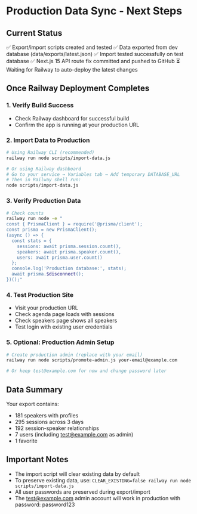 # Production Data Sync - Next Steps

## Current Status
✅ Export/import scripts created and tested
✅ Data exported from dev database (data/exports/latest.json)
✅ Import tested successfully on test database
✅ Next.js 15 API route fix committed and pushed to GitHub
⏳ Waiting for Railway to auto-deploy the latest changes

## Once Railway Deployment Completes

### 1. Verify Build Success
- Check Railway dashboard for successful build
- Confirm the app is running at your production URL

### 2. Import Data to Production
```bash
# Using Railway CLI (recommended)
railway run node scripts/import-data.js

# Or using Railway dashboard
# Go to your service → Variables tab → Add temporary DATABASE_URL
# Then in Railway shell run:
node scripts/import-data.js
```

### 3. Verify Production Data
```bash
# Check counts
railway run node -e "
const { PrismaClient } = require('@prisma/client');
const prisma = new PrismaClient();
(async () => {
  const stats = {
    sessions: await prisma.session.count(),
    speakers: await prisma.speaker.count(),
    users: await prisma.user.count()
  };
  console.log('Production database:', stats);
  await prisma.$disconnect();
})();"
```

### 4. Test Production Site
- Visit your production URL
- Check agenda page loads with sessions
- Check speakers page shows all speakers
- Test login with existing user credentials

### 5. Optional: Production Admin Setup
```bash
# Create production admin (replace with your email)
railway run node scripts/promote-admin.js your-email@example.com

# Or keep test@example.com for now and change password later
```

## Data Summary
Your export contains:
- 181 speakers with profiles
- 295 sessions across 3 days
- 192 session-speaker relationships
- 7 users (including test@example.com as admin)
- 1 favorite

## Important Notes
- The import script will clear existing data by default
- To preserve existing data, use: `CLEAR_EXISTING=false railway run node scripts/import-data.js`
- All user passwords are preserved during export/import
- The test@example.com admin account will work in production with password: password123